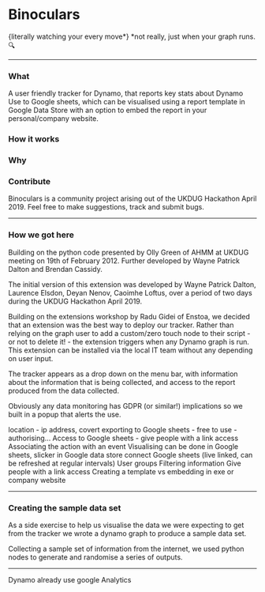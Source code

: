 # Binoculars #
{literally watching your every move*}   *not really, just when your graph runs. 🔍
________________

### What ###

A user friendly tracker for Dynamo, that reports key stats about Dynamo Use to Google sheets, which can be visualised using a report template in Google Data Store with an option to embed the report in your personal/company website.

### How it works ###


### Why ###



### Contribute ###

Binoculars is a community project arising out of the UKDUG Hackathon April 2019. Feel free to make suggestions, track and submit bugs. 
_____________

### How we got here ### 

Building on the python code presented by Olly Green of AHMM at UKDUG meeting on 19th of February 2012.
Further developed by Wayne Patrick Dalton and Brendan Cassidy.

The initial version of this extension was developed by Wayne Patrick Dalton, Laurence Elsdon, Deyan Nenov, Caoimhe Loftus, over a period of two days during the UKDUG Hackathon April 2019.

Building on the extensions workshop by Radu Gidei of Enstoa, we decided that an extension was the best way to deploy our tracker. 
Rather than relying on the graph user to add a custom/zero touch node to their script - or not to delete it! - the extension triggers when any Dynamo graph is run. This extension can be installed via the local IT team without any depending on user input.

The tracker appears as a drop down on the menu bar, with information about the information that is being collected, and access to the report produced from the data collected.

Obviously any data monitoring has GDPR (or similar!) implications so we built in a popup that alerts the use. 



location - ip address, covert
exporting to Google sheets - free to use - authorising... Access to Google sheets - give people with a link access
Associating the action with an event
Visualising can be done in Google sheets, slicker in Google data store
connect Google sheets (live linked, can be refreshed at regular intervals)
User groups
Filtering information
Give people with a link access
Creating a template vs embedding in exe or company website
________________

### Creating the sample data set ###

As a side exercise to help us visualise the data we were expecting to get from the tracker we wrote a dynamo graph to produce a sample data set.

Collecting a sample set of information from the internet, we used python nodes to generate and randomise a series of outputs.
____
Dynamo already use google Analytics
